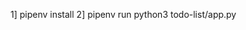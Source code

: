 <!--


1]  Activate pipenv by using pipenv shell command
    and after that run command pipenv install to get all the dependencies from Pipfile.lock so that what we have done using requirements.txt will get fullfilled instead of using requirements.txt 

2]  todo-list/db contains initialization and seed data files. Using init file create database in postgres by         following the queries

3]  app.py contains all the APIs to retrive,create,edit and delete tasks in the database

Follow the commands and you are all set.
--> 



1]  pipenv install
2]  pipenv run python3 todo-list/app.py



